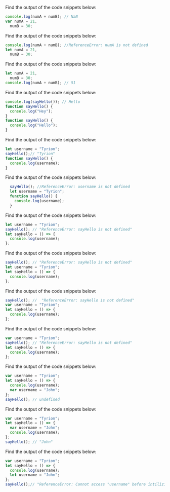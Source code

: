 Find the output of the code snippets below:

```js
console.log(numA + numB); // NaN
var numA = 21,
  numB = 30;
```


Find the output of the code snippets below:

```js
console.log(numA + numB); //ReferenceError: numA is not defined
let numA = 21,
  numB = 30;
```

Find the output of the code snippets below:

```js
let numA = 21,
  numB = 30;
console.log(numA + numB); // 51
```

Find the output of the code snippets below:

```js
console.log(sayHello()); // Hello
function sayHello() {
  console.log("Hey");
}
function sayHello() {
  console.log("Hello");
}
```

Find the output of the code snippets below:

```js
let username = "Tyrion";
sayHello();// "Tyrion"
function sayHello() {
  console.log(username);
}
```

Find the output of the code snippets below:

```js
  sayHello(); //ReferenceError: username is not defined
  let username = "Tyrion";
  function sayHello() {
    console.log(username);
  }
```

Find the output of the code snippets below:

```js
let username = "Tyrion";
sayHello(); // "ReferenceError: sayHello is not defined"
let sayHello = () => {
  console.log(username);
};
```

Find the output of the code snippets below:

```js
sayHello(); // "ReferenceError: sayHello is not defined"
let username = "Tyrion";
let sayHello = () => {
  console.log(username);
};
```

Find the output of the code snippets below:

```js
sayHello(); //  "ReferenceError: sayHello is not defined"
var username = "Tyrion";
let sayHello = () => {
  console.log(username);
};
```

Find the output of the code snippets below:

```js
var username = "Tyrion";
sayHello(); // "ReferenceError: sayHello is not defined"
let sayHello = () => {
  console.log(username);
};
```

Find the output of the code snippets below:

```js
var username = "Tyrion";
let sayHello = () => {
  console.log(username);
  var username = "John";
};
sayHello(); // undefined
```

Find the output of the code snippets below:

```js
var username = "Tyrion";
let sayHello = () => {
  var username = "John";
  console.log(username);
};
sayHello(); // "John"
```

Find the output of the code snippets below:

```js
var username = "Tyrion";
let sayHello = () => {
  console.log(username);
  let username = "John";
};
sayHello();// "ReferenceError: Cannot access "username" before intilizing"
```